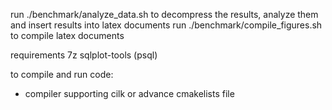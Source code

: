 run ./benchmark/analyze_data.sh to decompress the results, analyze them and insert results into latex documents
run ./benchmark/compile_figures.sh to compile latex documents

requirements 7z
sqlplot-tools (psql)

to compile and run code:
- compiler supporting cilk or advance cmakelists file
